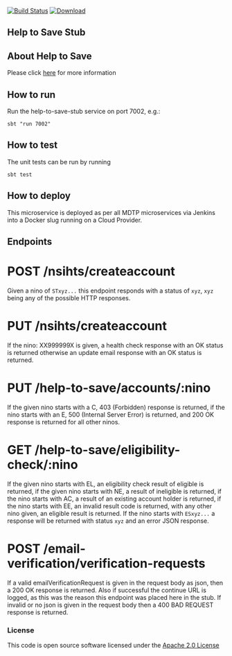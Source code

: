 [![Build Status](https://travis-ci.org/hmrc/help-to-save-stub.svg)](https://travis-ci.org/hmrc/help-to-save-stub) [ ![Download](https://api.bintray.com/packages/hmrc/releases/help-to-save-stub/images/download.svg) ](https://bintray.com/hmrc/releases/help-to-save-stub/_latestVersion)

## Help to Save Stub

## About Help to Save

Please click [here](https://github.com/hmrc/help-to-save-frontend#product-repos) for more information

## How to run

Run the help-to-save-stub service on port 7002, e.g.:
```
sbt "run 7002"
```

## How to test

The unit tests can be run by running
```
sbt test
```

## How to deploy

This microservice is deployed as per all MDTP microservices via Jenkins into a Docker slug running on a Cloud Provider.

## Endpoints

# POST /nsihts/createaccount
 Given a nino of `STxyz...` this endpoint responds with a status of `xyz`, `xyz` being any of the possible HTTP responses.

# PUT /nsihts/createaccount
 If the nino: XX999999X is given, a health check response with an OK status is returned otherwise an update email response with an OK status is returned.

# PUT /help-to-save/accounts/:nino
 If the given nino starts with a C, 403 (Forbidden) response is returned, if the nino starts with an E, 500 (Internal Server Error) is returned, and 200 OK
 response is returned for all other ninos.

# GET /help-to-save/eligibility-check/:nino
 If the given nino starts with EL, an eligibility check result of eligible is returned, if the given nino starts with NE, a result of ineligible is returned,
 if the nino starts with AC, a result of an existing account holder is returned, if the nino starts with EE, an invalid result code is returned, with any other
 nino given, an eligible result is returned.
 If the nino starts with `ESxyz...` a response will be returned with status `xyz` and an error JSON response.

# POST /email-verification/verification-requests
 If a valid emailVerificationRequest is given in the request body as json, then a 200 OK response is returned. Also if successful the continue URL is logged,
 as this was the reason this endpoint was placed here in the stub. If invalid or no json is given in the request body then a 400 BAD REQUEST response is returned.
 
 
### License
This code is open source software licensed under the [Apache 2.0 License]("http://www.apache.org/licenses/LICENSE-2.0.html") 
